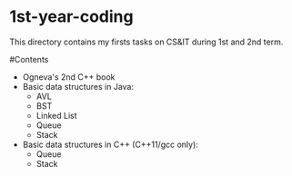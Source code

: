 1st-year-coding
===============

This directory contains my firsts tasks on CS&IT during 1st and 2nd term.

#Contents

* Ogneva's 2nd C++ book
* Basic data structures in Java:
  * AVL
  * BST
  * Linked List
  * Queue
  * Stack
* Basic data structures in C++ (C++11/gcc only):
  * Queue
  * Stack
